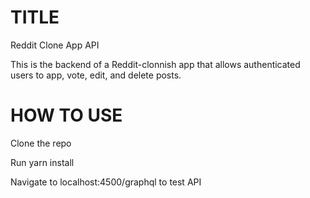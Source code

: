 # TITLE

Reddit Clone App API

This is the backend of a Reddit-clonnish app that allows authenticated
users to app, vote, edit, and delete posts.

# HOW TO USE

Clone the repo

Run yarn install

Navigate to localhost:4500/graphql to test API
